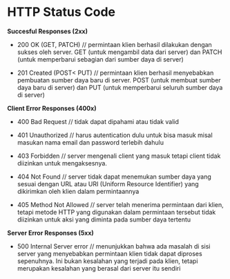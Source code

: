 # HTTP Status Code

**Succesful Responses (2xx)**

- 200 OK (GET, PATCH) // permintaan klien berhasil dilakukan dengan sukses oleh server. GET (untuk mengambil data dari server) dan PATCH (untuk memperbarui sebagian dari sumber daya di server)

- 201 Created (POST< PUT) // permintaan klien berhasil menyebabkan pembuatan sumber daya baru di server. POST (untuk membuat sumber daya baru di server) dan PUT (untuk memperbarui seluruh sumber daya di server)

**Client Error Responses (400x)**

- 400 Bad Request // tidak dapat dipahami atau tidak valid

- 401 Unauthorized // harus autentication dulu untuk bisa masuk misal masukan nama email dan password terlebih dahulu

- 403 Forbidden // server mengenali client yang masuk tetapi client tidak diizinkan untuk mengaksesnya.

- 404 Not Found // server tidak dapat menemukan sumber daya yang sesuai dengan URL atau URI (Uniform Resource Identifier) yang dikirimkan oleh klien dalam permintaannya

- 405 Method Not Allowed // server telah menerima permintaan dari klien, tetapi metode HTTP yang digunakan dalam permintaan tersebut tidak diizinkan untuk aksi yang diminta pada sumber daya tertentu

**Server Error Responses (5xx)**

- 500 Internal Server error // menunjukkan bahwa ada masalah di sisi server yang menyebabkan permintaan klien tidak dapat diproses sepenuhnya. Ini bukan kesalahan yang terjadi pada klien, tetapi merupakan kesalahan yang berasal dari server itu sendiri
